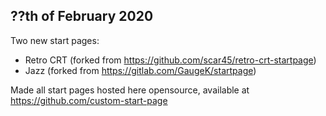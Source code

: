## ??th of February 2020

Two new start pages:

- Retro CRT (forked from https://github.com/scar45/retro-crt-startpage)
- Jazz (forked from https://gitlab.com/GaugeK/startpage)

Made all start pages hosted here opensource, available at https://github.com/custom-start-page
